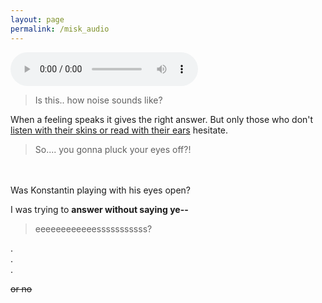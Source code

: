 ```yaml
---
layout: page
permalink: /misk_audio
---
```


<audio controls>
  <source src="/public/assets/audio/happenstance.mp3" type="audio/mp3">
</audio>

> Is this.. how noise sounds like?

When a feeling speaks it gives the right answer. But only those who don't [listen with their skins or read with their ears](/public/assets/images/nope.png) hesitate.

> So.... you gonna pluck your eyes off?!

<br>
<br>
Was Konstantin playing with his eyes open?<br>


I was trying to **answer without saying ye--**
> eeeeeeeeeeeesssssssssss?

.
<br>.
<br>.
<br>

~~or no~~
